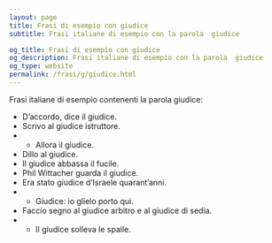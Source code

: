 ```yaml
---
layout: page
title: Frasi di esempio con giudice 
subtitle: Frasi italiane di esempio con la parola  giudice

og_title: Frasi di esempio con giudice 
og_description: Frasi italiane di esempio con la parola  giudice
og_type: website
permalink: /frasi/g/giudice.html
---
```


Frasi italiane di esempio contenenti la parola giudice:


- D’accordo, dice il giudice.
- Scrivo al giudice istruttore.
- - Allora il giudice.
- Dillo al giudice.
- Il giudice abbassa il fucile.
- Phil Wittacher guarda il giudice.
- Era stato giudice d’Israele quarant’anni.
- - Giudice: io glielo porto qui.
- Faccio segno al giudice arbitro e al giudice di sedia.
- - Il giudice solleva le spalle.
